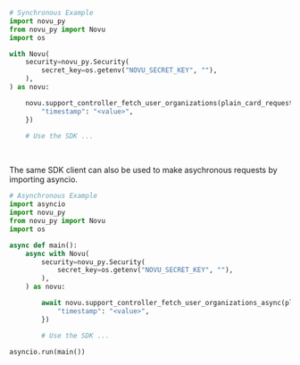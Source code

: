 <!-- Start SDK Example Usage [usage] -->
```python
# Synchronous Example
import novu_py
from novu_py import Novu
import os

with Novu(
    security=novu_py.Security(
        secret_key=os.getenv("NOVU_SECRET_KEY", ""),
    ),
) as novu:

    novu.support_controller_fetch_user_organizations(plain_card_request_dto={
        "timestamp": "<value>",
    })

    # Use the SDK ...
```

</br>

The same SDK client can also be used to make asychronous requests by importing asyncio.
```python
# Asynchronous Example
import asyncio
import novu_py
from novu_py import Novu
import os

async def main():
    async with Novu(
        security=novu_py.Security(
            secret_key=os.getenv("NOVU_SECRET_KEY", ""),
        ),
    ) as novu:

        await novu.support_controller_fetch_user_organizations_async(plain_card_request_dto={
            "timestamp": "<value>",
        })

        # Use the SDK ...

asyncio.run(main())
```
<!-- End SDK Example Usage [usage] -->